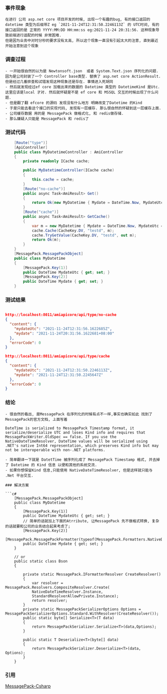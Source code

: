 ### 事件现象
    在进行 公司 asp.net core 项目开发的时候, 出现一个有趣的bug, 有的接口返回的 datetime 类型为后缀带Z eg `2021-11-24T12:31:50.2246113Z` 的 UTC时间, 有的接口返回的是 正常的 YYYY:MM:DD HH:mm:ss eg:2021-11-24 20:31:56. 这种现象导致前端进行适配的时候 非常困难.
    但是因为业务中对时分秒的要求没有太高, 所以这个现象一直没有引起太大的注意, 直到最近开始注意到这个现象
### 调查过程
    - 一开始很自然的以为是 Newtonsoft.json  或者 System.Text.json 序列化的问题. 因为是公司封装了一个 Controller base类型. 替换了 asp.net core ActionResult. 但是经过几番排查和试错发现这种现象还是存在. 事情进入死胡同
    - 然后就发现经过ef core 加载出来的数据的 Datetime 类型的 DatetimeKind 是Utc. 这里应该是local 才对. 然后就怀疑是不是 ef core 和 MSSQL 交互的时候出现了什么问题.
    - 但是翻了翻 efcore 的源码 发现没有什么地方 明确改变了Datetime 的Kind
    - 于是只能去看这个接口的实现代码, 发现有一层缓存. 那么很自然的怀疑到这一层缓存上面.
    - 公司缓存数据 用的是 MessagePack 做格式化, 和 redis做存储. 
    - 那么嫌疑人只能是 MessagePack 和 redis了 
### 测试代码
```c#
    [Route("type")]
    [ApiController]
    public class MyDatetimeController : AmiController
    {
        private readonly ICache cache;

        public MyDatetimeController(ICache cache)
        {
            this.cache = cache;
        }
        [Route("no-cache")]
        public async Task<AmiResult> Get()
        {
            return Ok(new MyDatetime { Mydate = DateTime.Now, MydateUtc = DateTime.UtcNow });
        }
        [Route("cache")]
        public async Task<AmiResult> GetCache()
        {
            var m = new MyDatetime { Mydate = DateTime.Now, MydateUtc = DateTime.UtcNow };
            cache.Cache(CacheKey.DV, "testd", m);
            cache.TryGetValue(CacheKey.DV, "testd", out m);
            return Ok(m);
        }
    }
    [MessagePack.MessagePackObject]
    public class MyDatetime
    {
        [MessagePack.Key(1)]
        public DateTime MydateUtc { get; set; }
        [MessagePack.Key(2)]
        public DateTime Mydate { get; set; }
    }
```
### 测试结果
```json

http://localhost:8011/amiapicore/api/type/no-cache  
{
  "content": {
    "mydateUtc": "2021-11-24T12:31:56.1622685Z",
    "mydate": "2021-11-24T20:31:56.1622681+08:00"
  },
  "errorCode": 0
}

http://localhost:8011/amiapicore/api/type/cache
{
  "content": {
    "mydateUtc": "2021-11-24T12:31:50.2246113Z",
    "mydate": "2021-11-24T12:31:50.2245647Z"
  },
  "errorCode": 0
}
```

### 结论
    - 很自然的看出, 是MessagePack 在序列化的时候有点不一样,事实也确实如此 找到了 MessagePack的官方文档, 上面写着
```
DateTime is serialized to MessagePack Timestamp format, it serialize/deserialize UTC and loses Kind info and requires that MessagePackWriter.OldSpec == false. If you use the NativeDateTimeResolver, DateTime values will be serialized using .NET's native Int64 representation, which preserves Kind info but may not be interoperable with non-.NET platforms.
```
    - 简单翻译一下就是 DatetTime 被序列化成了 MessagePack Timestamp 格式, 并去掉了 Datetime 的 Kind 信息 以便和其他的系统交流.
    - 如果你想保留Kind 信息,只能使用 NativeDateTimeResolver, 但是这样就只能与 .Net 平台交互.
```
### 解决方案

```c#
    [MessagePack.MessagePackObject]
    public class MyDatetime
    {
        [MessagePack.Key(1)]
        public DateTime MydateUtc { get; set; }
        // 简单的话就加上下面的Atrribute, 让MessagePack 先不做格式转换, 复杂的话就要和公司的业务结合起来考虑了;
        [MessagePack.Key(2)]
        [MessagePack.MessagePackFormatter(typeof(MessagePack.Formatters.NativeDateTimeFormatter))]
        public DateTime Mydate { get; set; }
    }

    // or 
    public static class Bson
    {

        private static MessagePack.IFormatterResolver CreateResolver()
        {
            var resolver = MessagePack.Resolvers.CompositeResolver.Create(    
            NativeDateTimeResolver.Instance,
            StandardResolverAllowPrivate.Instance);
            return resolver;
        }
        private static MessagePackSerializerOptions Options = MessagePackSerializerOptions.Standard.WithResolver(CreateResolver());
        public static byte[] Serialize<T>(T data)
        {
            return MessagePackSerializer.Serialize<T>(data,Options);
        }

        public static T Deserialize<T>(byte[] data)
        {
            return MessagePackSerializer.Deserialize<T>(data, Options);
        }
    }
```



### 引用

[MessagePack-Csharp](https://github.com/neuecc/MessagePack-CSharp#:~:text=DateTime%20is%20serialized%20to,with%20non%2D.NET%20platforms.)

